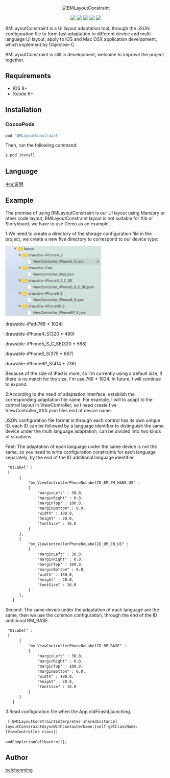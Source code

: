 <p align="center">
<img src="http://beichenming.me/img/BMLayoutConstraint_logo.jpg" alt="BMLayoutConstraint" title="BMLayoutConstraint" width="557"/>
</p>

<p align="center">
<a href="https://travis-ci.org/beichenming/BMLayoutConstraint"><img src="https://travis-ci.org/beichenming/BMLayoutConstraint.svg?branch=master"></a>
<a href="https://img.shields.io/cocoapods/v/BMLayoutConstraint.svg"><img src="https://img.shields.io/cocoapods/v/BMLayoutConstraint.svg"></a>
<a href="https://img.shields.io/cocoapods/v/BMLayoutConstraint.svg"><img src="https://img.shields.io/github/license/beichenming/BMLayoutConstraint.svg?style=flat"></a>
<a href="http://cocoadocs.org/docsets/BMLayoutConstraint"><img src="https://img.shields.io/cocoapods/p/BMLayoutConstraint.svg?style=flat"></a>
<a href="http://beichenming.me"><img src="https://img.shields.io/badge/Blog-@%E5%8C%97%E8%BE%B0%E6%98%8E-red.svg?style=flat"></a>
</p>

BMLayoutConstraint is a UI layout adaptation tool, through the JSON configuration file to form fast adaptation to different device and multi language UI layout, apply to iOS and Mac OSX application development, which implement by Objective-C.

BMLayoutConstraint is still in development, welcome to improve the project together.

## Requirements

- iOS 8+
- Xcode 6+

## Installation

### CocoaPods    

```ruby
pod 'BMLayoutConstraint'
```

Then, run the following command:

```bash
$ pod install
```


## Language
[中文说明](https://github.com/beichenming/BMLayoutConstraint/blob/master/README-CN.md)


## Example
The premise of using BMLayoutConstraint is our UI layout using Mansory or other code layout, BMLayoutConstraint layout is not suitable for Xib or Storyboard, we have to use Demo as an example.

1.We need to create a directory of the storage configuration file in the project, we create a new five directory to correspond to our device type:
<p align="left">
<img src="device_dir.jpg" alt="BMLayoutConstraint" title="BMLayoutConstraint" width="300"/>
</p>

drawable-iPad(768 * 1024)

drawable-iPhone4_S(320 * 480)

drawable-iPhone5_S_C_SE(320 * 568)

drawable-iPhone6_S(375 * 667)

drawable-iPhone6P_S(414 * 736)

Because of the size of iPad is more, so I'm currently using a default size, if there is no match for the size, I'm use 768 * 1024. In future, I will continue to expand.

2:According to the need of adaptation interface, establish the corresponding adaptation file name. For example, I will to adapt to the control layout in ViewController, so I need create five ViewController_XXX.json files end of device name.

JSON configuration file format is through each control has its own unique ID, each ID can be followed by a language identifier to distinguish the same device under the multi language adaptation, can be divided into two kinds of situations:

First: The adaptation of each language under the same device is not the same, so you need to write configuration constraints for each language separately, by the end of the ID additional language identifier.

```
 "UILabel" :
 [
      {
          "bm_ViewControllerPhoneNoLabelID_BM_ZH_HANS_US" :
          {
              "marginLeft" : 30.0,
              "marginRight" : 0.0,
              "marginTop" : 100.0,
              "marginBottom" : 0.0,
              "width" : 100.0,
              "height" : 20.0,
              "fontSize" : 16.0
          }
      },
      {
          "bm_ViewControllerPhoneNoLabelID_BM_EN_US" :
          {
              "marginLeft" : 30.0,
              "marginRight" : 0.0,
              "marginTop" : 100.0,
              "marginBottom" : 0.0,
              "width" : 150.0,
              "height" : 20.0,
              "fontSize" : 16.0
          }
      },
   ]

```
Second: The same device under the adaptation of each language are the same, then we use the common configuration, through the end of the ID additional BM_BASE.

```
 "UILabel" :
 [
      {
          "bm_ViewControllerPhoneNoLabelID_BM_BASE" :
          {
              "marginLeft" : 30.0,
              "marginRight" : 0.0,
              "marginTop" : 100.0,
              "marginBottom" : 0.0,
              "width" : 100.0,
              "height" : 20.0,
              "fontSize" : 16.0
          }
      }
   ]

```
3:Read configuration file when the App didFinishLaunching.

```
 [[BMTLayoutConstraintInterpreter sharedInstance] layoutConstraintAsyncWithContainerName:[self getClassName:[ViewController class]]
  												                     andCompletionCallback:nil];
```

## Author

[beichenming](http://www.jianshu.com/users/5d1e6bd11aa0)

